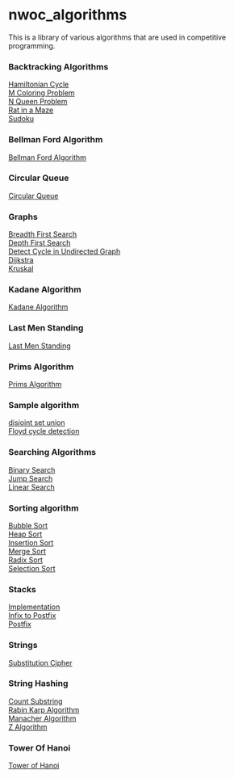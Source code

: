 # nwoc_algorithms
This is a library of various algorithms that are used in competitive programming.



### Backtracking Algorithms
[Hamiltonian Cycle](https://github.com/SubhradeepSS/nwoc_algorithms/blob/master/Algorithms/Backtracking/Hamiltonian%20Cycle.cpp)<br/>
[M Coloring Problem](https://github.com/SubhradeepSS/nwoc_algorithms/blob/master/Algorithms/Backtracking/M%20Coloring%20Problem.cpp)<br/>
[N Queen Problem](https://github.com/SubhradeepSS/nwoc_algorithms/blob/master/Algorithms/Backtracking/N%20Queen%20Problem.cpp)<br/>
[Rat in a Maze](https://github.com/SubhradeepSS/nwoc_algorithms/blob/master/Algorithms/Backtracking/Rat%20in%20a%20Maze.cpp)<br/>
[Sudoku](https://github.com/SubhradeepSS/nwoc_algorithms/blob/master/Algorithms/Backtracking/Sudoku.cpp)


### Bellman Ford Algorithm
[Bellman Ford Algorithm](Bellman_Ford/BellmanFord.cpp)
 
### Circular Queue
[Circular Queue](Algorithms/Circular_Queue/CircularQueue.cpp)

### Graphs
[Breadth First Search](Algorithms/Graphs/breadth_first_search.cpp) <br/>
[Depth First Search](Algorithms/Graphs/DFS_BFS_in_Graphs.cpp) <br/>
[Detect Cycle in Undirected Graph](Algorithms/Graphs/Detect_Cycle_In_Undirected_Graph.cpp) <br/>
[Dijkstra](Algorithms/Graphs/Dijkstra's%20Algorithm.cpp) <br/>
[Kruskal](Algorithms/Graphs/Kruskal's%20Algorithm.cpp)

### Kadane Algorithm
[Kadane Algorithm](Kadane/kadane.cpp)

### Last Men Standing
[Last Men Standing](Algorithms/Last_Men_Standing)

### Prims Algorithm
[Prims Algorithm](prims_algorithm.cpp)

### Sample algorithm
[disjoint set union](Algorithms/disjoint_set_union.cpp) <br />
[Floyd cycle detection](Algorithms/Linked_List/Floyd_cycle_detection.cpp)

### Searching Algorithms
[Binary Search](Algorithms/Searching/binarysearch.cpp) <br/>
[Jump Search](Algorithms/Searching/jumpsearch.cpp) <br/>
[Linear Search](Algorithms/Searching/Linear_Search.cpp)

### Sorting algorithm 
[Bubble Sort](Algorithms/Sorting/bubble_sort.cpp) <br/>
[Heap Sort](Algorithms/Sorting/heap_sort.cpp)<br/>
[Insertion Sort](Algorithms/Sorting/insertion_sort.cpp) <br/>
[Merge Sort](Algorithms/Sorting/merge_sort.cpp) <br/>
[Radix Sort](Algorithms/Sorting/radix%20sort.cpp) <br/>
[Selection Sort](Algorithms/Sorting/selection_sort.cpp)

### Stacks
[Implementation](Algorithms/Stacks/Stack%20in%20Array.cpp) <br/>
[Infix to Postfix](Algorithms/Stack/InfixToPostfix.java) <br/>
[Postfix](Algorithms/Stack/EvaluatePostfixExpression.txt)

### Strings
[Substitution Cipher](https://github.com/NJACKWinterOfCode/nwoc_algorithms/tree/master/Algorithms/Substitution_Cipher)

### String Hashing
[Count Substring](Algorithms/String_Hashing/count_substr.cpp) <br/>
[Rabin Karp Algorithm](Algorithms/String_Hashing/rabin_karp.cpp)<br/>
[Manacher Algorithm](Algorithms/String_Hashing/manacher.cpp) <br/>
[Z Algorithm](Algorithms/String_Hashing/z-algorithm.cpp)<br/>

### Tower Of Hanoi
[Tower of Hanoi](towerofhanoi.c)
